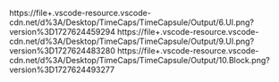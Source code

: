 https://file+.vscode-resource.vscode-cdn.net/d%3A/Desktop/TimeCaps/TimeCapsule/Output/6.UI.png?version%3D1727624459294
https://file+.vscode-resource.vscode-cdn.net/d%3A/Desktop/TimeCaps/TimeCapsule/Output/9.UI.png?version%3D1727624483280
https://file+.vscode-resource.vscode-cdn.net/d%3A/Desktop/TimeCaps/TimeCapsule/Output/10.Block.png?version%3D1727624493277
